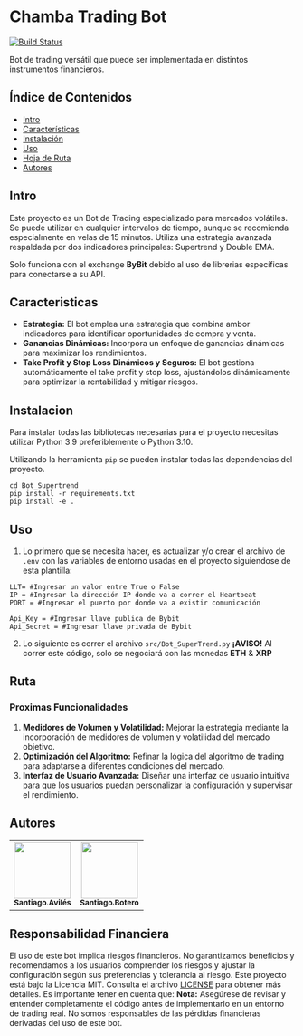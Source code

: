 # Chamba Trading Bot

[![Build Status](https://img.shields.io/pypi/pyversions/pybit)](https://www.python.org/downloads/)

Bot de trading versátil que puede ser implementada en distintos instrumentos financieros.
## Índice de Contenidos

- [Intro](#intro)
- [Características](#caracteristicas)
- [Instalación](#instalacion)
- [Uso](#uso)
- [Hoja de Ruta](#ruta)
- [Autores](#autores)


## Intro
Este proyecto es un Bot de Trading especializado para mercados volátiles. 
Se puede utilizar en cualquier intervalos de tiempo, aunque se recomienda especialmente en velas de 15 minutos. 
Utiliza una estrategia avanzada respaldada por dos indicadores principales: Supertrend y Double EMA.

Solo funciona con el exchange **ByBit** debido al uso de librerias específicas para conectarse a su API.

## Caracteristicas
- **Estrategia:** El bot emplea una estrategia que combina ambor indicadores para identificar oportunidades de compra y venta.
- **Ganancias Dinámicas:** Incorpora un enfoque de ganancias dinámicas para maximizar los rendimientos.
- **Take Profit y Stop Loss Dinámicos y Seguros:** El bot gestiona automáticamente el take profit y stop loss, ajustándolos dinámicamente para optimizar la rentabilidad y mitigar riesgos.

## Instalacion
Para instalar todas las bibliotecas necesarias para el proyecto necesitas utilizar Python 3.9 preferiblemente o Python 3.10. 

Utilizando la herramienta `pip` se pueden instalar todas las dependencias del proyecto. 
```
cd Bot_Supertrend
pip install -r requirements.txt
pip install -e .
```

## Uso
1. Lo primero que se necesita hacer, es actualizar y/o crear el archivo de `.env` con las variables de entorno usadas en el proyecto siguiendose de esta plantilla:

  ```
  LLT= #Ingresar un valor entre True o False 
  IP = #Ingresar la dirección IP donde va a correr el Heartbeat
  PORT = #Ingresar el puerto por donde va a existir comunicación

  Api_Key = #Ingresar llave publica de Bybit
  Api_Secret = #Ingresar llave privada de Bybit
  ```
2. Lo siguiente es correr el archivo ` src/Bot_SuperTrend.py ` 
**¡AVISO!**  Al correr este código, solo se negociará con las monedas **ETH** & **XRP** 

## Ruta

### Proximas Funcionalidades

1. **Medidores de Volumen y Volatilidad:** Mejorar la estrategia mediante la incorporación de medidores de volumen y volatilidad del mercado objetivo.
2. **Optimización del Algoritmo:** Refinar la lógica del algoritmo de trading para adaptarse a diferentes condiciones del mercado.
3. **Interfaz de Usuario Avanzada:** Diseñar una interfaz de usuario intuitiva para que los usuarios puedan personalizar la configuración y supervisar el rendimiento.

## Autores
<table>
  <tr>
<td align="center"><a href="https://github.com/Aviles17"><img src="https://avatars.githubusercontent.com/u/110882455?v=4" width="100px;" alt=""/><br /><sub><b>Santiago Avilés</b></sub></a><br /></td>
<td align="center"><a href="https://github.com/SBoteroP"><img src="https://avatars.githubusercontent.com/u/68749776?s=400&u=985d505e9c62f2f7fa7d08a46e406a451995b5a4&v=4" width="100px;" alt=""/><br /><sub><b>Santiago Botero</b></sub></a><br /></td>
  </tr>
</table>

## **Responsabilidad Financiera** 
El uso de este bot implica riesgos financieros. No garantizamos beneficios y recomendamos a los usuarios comprender los riesgos y ajustar la configuración según sus preferencias y tolerancia al riesgo.
Este proyecto está bajo la Licencia MIT. Consulta el archivo [LICENSE](LICENSE) para obtener más detalles. Es importante tener en cuenta que:
**Nota:** Asegúrese de revisar y entender completamente el código antes de implementarlo en un entorno de trading real. No somos responsables de las pérdidas financieras derivadas del uso de este bot.

